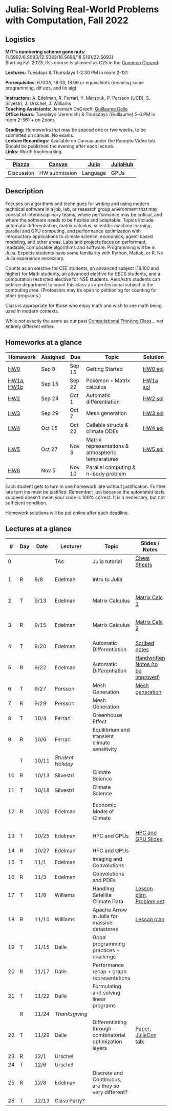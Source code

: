 # Julia: Solving Real-World Problems with Computation, Fall 2022

## Logistics

**MIT's numbering scheme gone nuts:** (1.S992/6.S083/12.S083/16.S686/18.S191/22.S093)  
Starting Fall 2023, this course is planned as C25 in the [Common Ground](https://computing.mit.edu/cross-cutting/common-ground-for-computing-education/common-ground-subjects/).  

**Lectures:** Tuesdays & Thursdays 1-2:30 PM in room 2-131  

**Prerequisites:** 6.100A, 18.03, 18.06 or equivalents (meaning some programming, dif eqs, and lin alg) 

**Instructors:** A. Edelman, R. Ferrari, Y. Marzouk, P. Persson (UCB), S. Silvestri, J. Urschel, J. Williams  
**Teaching Assistants:** Jeremiah DeGreeff, [Guillaume Dalle](https://gdalle.github.io/)  
**Office Hours:** Tuesdays (Jeremiah) & Thursdays (Guillaume) 5-6 PM in room 2-361 + on Zoom.

**Grading:** Homeworks that may be spaced one or two weeks, to be submitted on canvas. No exams.  
**Lecture Recordings:** Available on Canvas under the Panopto Video tab. Should be published the evening after each lecture.  
**Links:** Worth bookmarking.  

| [Piazza](https://piazza.com/mit/fall2022/179e6) | [Canvas](https://canvas.mit.edu/courses/15758) | [Julia](https://julialang.org/) | [JuliaHub](https://juliahub.com/ui/Home) |
| ----------------------------------------------- | ---------------------------------------------- | ------------------------------- | ---------------------------------------- |
| Discussion                                      | HW submission                                  | Language                        | GPUs                                     |

## Description

Focuses on algorithms and techniques for writing and using modern technical software in a job, lab, or research group environment that may consist of interdisciplinary teams, where performance may be critical, and where the software needs to be flexible and adaptable. Topics include automatic differentiation, matrix calculus, scientific machine learning, parallel and GPU computing, and performance optimization with introductory applications to climate science, economics, agent-based modeling, and other areas. Labs and projects focus on performant, readable, composable algorithms and software. Programming will be in Julia. Expects students have some familiarity with Python, Matlab, or R. No Julia experience necessary.

Counts as an elective for CEE students, an advanced subject (18.100 and higher) for Math students, an advanced elective for EECS students, and a computation restricted elective for NSE students. AeroAstro students can petition department to count this class as a professional subject in the computing area.
(Professors may be open to petitioning for counting for other programs.)

Class is appropriate for those who enjoy math and wish to see math being used in modern contexts.

While not exactly the same as our past [Computational Thinking Class](https://computationalthinking.mit.edu/Spring21/)... not entirely different either.

## Homeworks at a glance

| Homework                                                                                               | Assigned | Due    | Topic                                             | Solution                                                                           |
| ------------------------------------------------------------------------------------------------------ | -------- | ------ | ------------------------------------------------- | ---------------------------------------------------------------------------------- |
| [HW0](https://mit-c25.netlify.app/homeworks/hw0)                                                       | Sep 8    | Sep 15 | Getting Started                                   | [HW0 sol](https://gdalle.github.io/JuliaComputationSolutions/hw0_solutions.html)   |
| [HW1a](https://mit-c25.netlify.app/homeworks/hw1a), [HW1b](https://mit-c25.netlify.app/homeworks/hw1b) | Sep 15   | Sep 22 | Pokémon + Matrix calculus                         | [HW1a sol](https://gdalle.github.io/JuliaComputationSolutions/hw1a_solutions.html) |
| [HW2](https://mit-c25.netlify.app/homeworks/hw2)                                                       | Sep 24   | Oct 1  | Automatic differentiation                         | [HW2 sol](https://gdalle.github.io/JuliaComputationSolutions/hw2_solutions.html)   |
| [HW3](https://mit-c25.netlify.app/homeworks/hw3)                                                       | Sep 29   | Oct 7  | Mesh generation                                   | [HW3 sol](https://gdalle.github.io/JuliaComputationSolutions/hw3_solutions.html)   |
| [HW4](https://mit-c25.netlify.app/homeworks/hw4)                                                       | Oct 15   | Oct 22 | Callable structs & climate ODEs                   | [HW4 sol](https://gdalle.github.io/JuliaComputationSolutions/hw4_solutions.html)   |
| [HW5](https://mit-c25.netlify.app/homeworks/hw5)                                                       | Oct 27   | Nov 3  | Matrix representations & atmospheric temperatures | [HW5 sol](https://gdalle.github.io/JuliaComputationSolutions/hw5_solutions.html)   |
| [HW6](https://mit-c25.netlify.app/homeworks/hw6)                                                       | Nov 5    | Nov 10 | Parallel computing & n-body problem               |

Each student gets to turn in one homework late without justification.
Further late turn ins must be justified.
Remember: just because the automated tests succeed doesn't mean your code is 100% correct.
It is a necessary, but not sufficient condition.

Homework solutions will be put online after each deadline.

## Lectures at a glance

| #   | Day | Date  | Lecturer          | Topic                                                     | Slides / Notes                                                                                                                                                                                                       | Notebooks                                                                                                                                                                                                   |
| --- | --- | ----- | ----------------- | --------------------------------------------------------- | -------------------------------------------------------------------------------------------------------------------------------------------------------------------------------------------------------------------- | ----------------------------------------------------------------------------------------------------------------------------------------------------------------------------------------------------------- |
| 0   |     |       | TAs               | Julia tutorial                                            | [Cheat Sheets](https://computationalthinking.mit.edu/Spring21/cheatsheets/)                                                                                                                                          | [Intro to Julia](https://gdalle.github.io/IntroJulia/), [Tutorial](https://mit-c25.netlify.app/notebooks/0_julia_tutorial)                                                                                  |
| 1   | R   | 9/8   | Edelman           | Intro to Julia                                            |                                                                                                                                                                                                                      | [Hyperbolic Corgi](https://mit-c25.netlify.app/notebooks/1_hyperbolic_corgi), [Images](https://mit-c25.netlify.app/notebooks/1_images), [Abstraction](https://mit-c25.netlify.app/notebooks/1_abstraction), |
| 2   | T   | 9/13  | Edelman           | Matrix Calculus                                           | [Matrix Calc 1](https://docs.google.com/presentation/d/1TGZ5I3ZP907-itZrslKF4miReNzV1dAOXNU4QMCHkd8/edit#slide=id.p)                                                                                                 | [Matrix Jacobians](<https://mit-c25.netlify.app/notebooks/2_matrix_jacobians>), [Finite Differences](<https://mit-c25.netlify.app/notebooks/2_finite_differences>)                                          |
| 3   | R   | 9/15  | Edelman           | Matrix Calculus                                           | [Matrix Calc 2](https://docs.google.com/presentation/d/1IuwijmdWCes1Quh1gJxbHoMbA50Tk0xxXnaPvu3tQjQ/edit#slide=id.g15504621cdd_0_0)                                                                                  | [Linear Transformations](https://mit-c25.netlify.app/notebooks/3_linear_transformations), [Symmetric Eigenproblems](https://mit-c25.netlify.app/notebooks/3_symmetric_eigenvalue_derivatives)               |
| 4   | T   | 9/20  | Edelman           | Automatic Differentiation                                 | [Scribed notes](https://hackmd.io/L2asbUw4RMCtGbknFOmTWw)                                                                                                                                                            |
| 5   | R   | 9/22  | Edelman           | Automatic Differentiation                                 | [Handwritten Notes (to be improved)](https://github.com/mitmath/JuliaComputation/blob/main/slides/ad_handwritten.pdf)                                                                                                | [Reverse Mode AutoDiff Demo](https://simeonschaub.github.io/ReverseModePluto/notebook.html)                                                                                                                 |
| 6   | T   | 9/27  | Persson           | Mesh Generation                                           | [Mesh generation](slides/mesh_generation.pdf)                                                                                                                                                                        | [Computational Geometry](https://mit-c25.netlify.app/notebooks/4_computational_geometry)                                                                                                                    |
| 7   | R   | 9/29  | Persson           | Mesh Generation                                           |                                                                                                                                                                                                                      |
| 8   | T   | 10/4  | Ferrari           | Greenhouse Effect                                         |                                                                                                                                                                                                                      | [Greenhouse effect](https://mit-c25.netlify.app/notebooks/8_greenhouse_effect)                                                                                                                              |
| 9   | R   | 10/6  | Ferrari           | Equilibrium and transient climate sensitivity             |                                                                                                                                                                                                                      | [Climate sensitivity](https://mit-c25.netlify.app/notebooks/9_climate_sensitivity.html)                                                                                                                     |
|     | T   | 10/11 | *Student Holiday* |                                                           |
| 10  | R   | 10/13 | Silvestri         | Climate Science                                           |                                                                                                                                                                                                                      | [Solving the climate system](https://mit-c25.netlify.app/notebooks/10_climate_science)                                                                                                                      |
| 11  | T   | 10/18 | Silvestri         | Climate Science                                           |                                                                                                                                                                                                                      |                                                                                                                                                                                                             |
| 12  | R   | 10/20 | Edelman           | Economic Model of Climate                                 |                                                                                                                                                                                                                      | [Economic Model](https://computationalthinking.mit.edu/Spring21/inverse_climate_model/), [Optimization with JUMP](https://computationalthinking.mit.edu/Spring21/optimization_with_JuMP/)                   |
| 13  | T   | 10/25 | Edelman           | HPC and GPUs                                              | [HPC and GPU Slides](https://docs.google.com/presentation/d/1i6w4p26r_9lu_reHYZDIVnzh-4SdERVAoSI5i42lBU8/edit?usp=sharing)                                                                                           | [N-body with FLoops](https://mit-c25.netlify.app/notebooks/floop_nbody), [JuliaHub demo](https://mit-c25.netlify.app/notebooks/juliahub_in_class_110122)                                                    |
| 14  | R   | 10/27 | Edelman           | HPC and GPUs                                              |
| 15  | T   | 11/1  | Edelman           | Imaging and Convolutions                                  |
| 16  | R   | 11/3  | Edelman           | Convolutions and PDEs                                     |
| 17  | T   | 11/8  | Williams          | Handling Satellite Climate Data                           | [Lesson plan](https://docs.google.com/document/d/1G_FKAgjBiHD4XdCW6kH5-x_3rz2JiCIkil5xIxT0eEg/edit), [Problem set](https://docs.google.com/document/d/1AAsKg9ZclFNPI_vDZP-9FVif8qBwBLvonIS-DBu4c7k/edit?usp=sharing) |
| 18  | R   | 11/10 | Williams          | Apache Arrow in Julia for massive datastores              | [Lesson plan](https://docs.google.com/document/d/15DKYzkX00B8ottqq-Qv51oo30iU3VJezu0U82R-1EJk/edit)                                                                                                                  |
| 19  | T   | 11/15 | Dalle             | Good programming practices + challenge                    |                                                                                                                                                                                                                      | [Good practices](https://mit-c25.netlify.app/notebooks/gdalle/good_practices), [Challenge](https://mit-c25.netlify.app/notebooks/gdalle/challenge)                                                          |
| 20  | R   | 11/17 | Dalle             | Performance recap + graph representations                 |                                                                                                                                                                                                                      | [Performance](https://mit-c25.netlify.app/notebooks/gdalle/performance), [Graphs](https://mit-c25.netlify.app/notebooks/gdalle/graphs)                                                                      |
| 21  | T   | 11/22 | Dalle             | Formulating and solving linear programs                   |                                                                                                                                                                                                                      | [Linear programming](https://mit-c25.netlify.app/notebooks/gdalle/linear_programming)                                                                                                                       |
|     | R   | 11/24 | *Thanksgiving*    |                                                           |
| 22  | T   | 11/29 | Dalle             | Differentiating through combinatorial optimization layers | [Paper](https://arxiv.org/abs/2207.13513), [JuliaCon talk](https://youtu.be/yB86STwZB_M)                                                                                                                             |
| 23  | R   | 12/1  | Urschel           |                                                           |
| 24  | T   | 12/6  | Urschel           |                                                           |
| 25  | R   | 12/8  | Edelman           | Discrete and Continuous, are they so very different?      |                                                                                                                                                                                                                      |
| 26  | T   | 12/13 | Class Party?      |                                                           |
